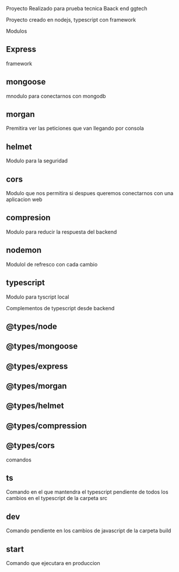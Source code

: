 Proyecto Realizado para prueba tecnica Baack end ggtech


Proyecto creado en nodejs, typescript con framework

Modulos
## Express
framework
## mongoose
mnodulo para conectarnos con mongodb
## morgan
Premitira ver las peticiones que van llegando por consola
## helmet
Modulo para la seguridad 
## cors
Modulo que nos permitira si despues queremos conectarnos con una aplicacion web
## compresion 
Modulo para reducir la respuesta del backend
## nodemon
Modulol de refresco con cada cambio
## typescript
Modulo para tyscript local

Complementos de typescript desde backend
## @types/node
## @types/mongoose
## @types/express
## @types/morgan
## @types/helmet
## @types/compression
## @types/cors 

comandos
## ts
Comando en el que mantendra el typescript pendiente de todos los cambios en el typescript de la carpeta src
## dev
Comando pendiente en los cambios de javascript de la carpeta build
## start
Comando que ejecutara en produccion